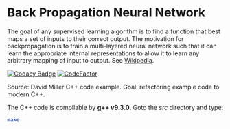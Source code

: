 # Back Propagation Neural Network

The goal of any supervised learning algorithm is to find a function that best maps a set of inputs to their correct output. The motivation for backpropagation is to train a multi-layered neural network such that it can learn the appropriate internal representations to allow it to learn any arbitrary mapping of input to output. See [Wikipedia](https://en.wikipedia.org/wiki/Backpropagation).

[![Codacy Badge](https://api.codacy.com/project/badge/Grade/2cd688b1e3984f63b00fdee04e7dac4b)](https://www.codacy.com/project/josokw/BackPropNN/dashboard?utm_source=github.com&amp;utm_medium=referral&amp;utm_content=josokw/BackPropNN&amp;utm_campaign=Badge_Grade_Dashboard)
[![CodeFactor](https://www.codefactor.io/repository/github/josokw/backpropnn/badge)](https://www.codefactor.io/repository/github/josokw/backpropnn)

Source: David Miller C++ code example.
Goal: refactoring example code to modern C++.

The C++ code is compilable by **g++ v9.3.0**.
Goto the *src* directory and type:

```bash
make
```
